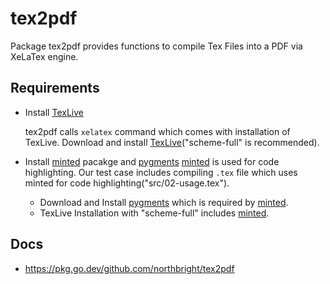 # tex2pdf
Package tex2pdf provides functions to compile Tex Files into a PDF via XeLaTex engine.

## Requirements
* Install [TexLive](https://tug.org/texlive/)
  
  tex2pdf calls `xelatex` command which comes with installation of TexLive.
  Download and install [TexLive](https://tug.org/texlive/)("scheme-full" is recommended).

* Install [minted](https://www.ctan.org/pkg/minted) pacakge and [pygments](https://pygments.org) 
  [minted](https://www.ctan.org/pkg/minted) is used for code highlighting.
  Our test case includes compiling `.tex` file which uses minted for code highlighting("src/02-usage.tex").

  * Download and Install [pygments](https://pygments.org/download/) which is required by [minted](https://www.ctan.org/pkg/minted).
  * TexLive Installation with "scheme-full" includes [minted](https://www.ctan.org/pkg/minted).

## Docs
* <https://pkg.go.dev/github.com/northbright/tex2pdf>
